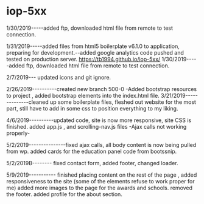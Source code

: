 # iop-5xx
1/30/2019-----added ftp, downloaded html file from remote to test connection.

1/31/2019-----added files from html5 boilerplate v6.1.0 to application, preparing for development.--added google analytics code pushed and tested on production server.
https://tb1994.github.io/iop-5xx/
1/30/2019-----added ftp, downloaded html file from remote to test connection.

2/7/2019--- updated icons and git ignore.


2/26/2019----------created new branch 500-0 -Added bootstrap resources to project , added bootstrap elements into the index.html file.
3/21/2019--------------cleaned up some boilerplate files, fleshed out website for the most part, still have to add in some css to position
everything to my liking.

4/6/2019----------updated code, site is now more responsive, site CSS is finished. added app.js , and scrolling-nav.js files -Ajax calls not working properly-

5/2/2019---------------fixed ajax calls, all body content is now being pulled from wp. added cards for the education panel code from bootssnip.

5/2/2019B-------- fixed contact form, added footer, changed loader.

5/9/2019----------- finished placing content on the rest of the page , added responsiveness to the site (some of the elements refuse to work proper for me)
added more images to the page for the awards and schools. removed the footer. added profile for the about section. 